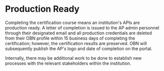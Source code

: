 # Production Ready

Completing the certification course means an institution's APIs are production ready. A letter of completion is issued to the AP admin personnel through their designated email and all production credentials are deleted from their OBN profile within 15 business days of completing the certification; however, the certification results are preserved. OBN will subsequently publish the AP's logo and date of completion on the portal.

Internally, there may be additional work to be done to establish new processes with the relevant stakeholders within the institution.
